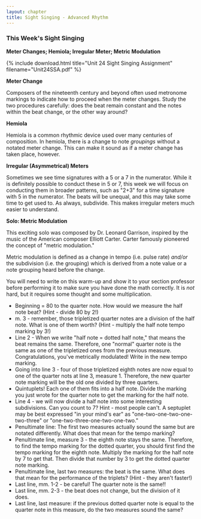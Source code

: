 ```yaml
---
layout: chapter
title: Sight Singing - Advanced Rhythm
---
```


### This Week's Sight Singing

**Meter Changes; Hemiola; Irregular Meter; Metric Modulation**

{% include download.html title="Unit 24 Sight Singing Assignment" filename="Unit24SSA.pdf" %}

**Meter Change**

Composers of the nineteenth century and beyond often used metronome markings to indicate how to proceed when the meter changes. Study the two procedures carefully: does the beat remain constant and the notes within the beat change, or the other way around?

**Hemiola**

Hemiola is a common rhythmic device used over many centuries of composition. In hemiola, there is a change to note *groupings* without a notated meter change. This can make it sound as if a meter change has taken place, however.

**Irregular (Asymmetrical) Meters**

Sometimes we see time signatures with a 5 or a 7 in the numerator. While it is definitely possible to conduct these in 5 or 7, this week we will focus on conducting them in broader patterns, such as "2+3" for a time signature with 5 in the numerator. The beats will be unequal, and this may take some time to get used to. As always, subdivide. This makes irregular meters much easier to understand.

**Solo: Metric Modulation**

This exciting solo was composed by Dr. Leonard Garrison, inspired by the music of the American composer Elliott Carter. Carter famously pioneered the concept of "metric modulation."

Metric modulation is defined as a change in tempo (i.e. pulse rate) *and/or* the subdivision (i.e. the grouping) which is derived from a note value or a note grouping heard before the change.

You will need to write on this warm-up and show it to your section professor before performing it to make sure you have done the math correctly. It is *not* hard, but it requires some thought and some multiplication.

- Beginning = 80 to the quarter note. How would we measure the half note beat? (Hint - divide 80 by 2!)
- m. 3 - remember, those tripletized quarter notes are a division of the half note. What is one of them worth? (Hint - multiply the half note tempo marking by 3!)
- Line 2 - When we write "half note = dotted half note," that means the beat remains the same. Therefore, one "normal" quarter note is the same as one of the tripletized ones from the previous measure. Congratulations, you've metrically modulated! Write in the new tempo marking.
- Going into line 3 - four of those tripletized eighth notes are now equal to one of the quarter nots at line 3, measure 1. Therefore, the new quarter note marking will be the old one divided by three quarters.
- Quintuplets! Each one of them fits into a half note. Divide the marking you just wrote for the quarter note to get the marking for the half note.
- Line 4 - we will now divide a half note into some interesting subdivisions. Can you count to 7? Hint - most people can't. A septuplet may be best expressed "in your mind's ear" as "one-two-one-two-one-two-three" or "one-two-three-one-two-one-two."
- Penultimate line: The first two measures actually sound the same but are notated differently. What does that mean for the tempo marking?
- Penultimate line, measure 3 - the eighth note stays the same. Therefore, to find the tempo marking for the dotted quarter, you should first find the tempo marking for the eighth note. Multiply the marking for the half note by 7 to get that. Then divide that number by 3 to get the dotted quarter note marking.
- Penultimate line, last two measures: the beat is the same. What does that mean for the performance of the triplets? (Hint - they aren't faster!)
- Last line, mm. 1-2 - be careful! The quarter note is the same!!
- Last line, mm. 2-3 - the beat does not change, but the division of it does.
- Last line, last measure: if the previous dotted quarter note is equal to the quarter note in this measure, do the two measures sound the same?